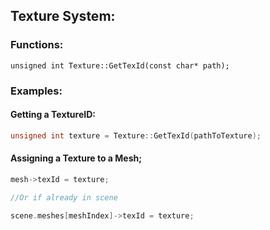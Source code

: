 ## Texture System:

### Functions:
`unsigned int Texture::GetTexId(const char* path);`

### Examples:
#### Getting a TextureID:
```c
unsigned int texture = Texture::GetTexId(pathToTexture);
```

#### Assigning a Texture to a Mesh;
```c
mesh->texId = texture;

//Or if already in scene

scene.meshes[meshIndex]->texId = texture;
```